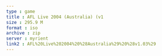 ```yaml
---
type : game
title : AFL Live 2004 (Australia) (v1
size : 295.9 M
format : iso
archive : zip
server : myrient
link2 : AFL%20Live%202004%20%28Australia%29%20%28v1.03%29
---
```

